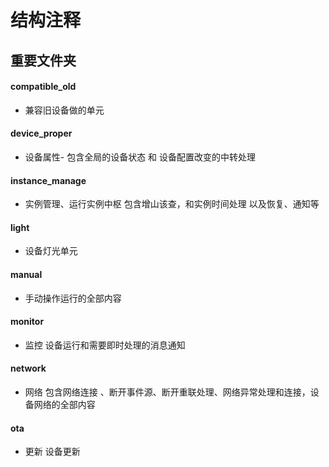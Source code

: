 





# 结构注释
















## 重要文件夹

####  compatible_old
- 兼容旧设备做的单元

####  device_proper
- 设备属性- 包含全局的设备状态   和  设备配置改变的中转处理 

####  instance_manage
- 实例管理、运行实例中枢 包含增山该查，和实例时间处理 以及恢复、通知等   

####  light
- 设备灯光单元   

####  manual
- 手动操作运行的全部内容   

####  monitor
- 监控 设备运行和需要即时处理的消息通知   

####  network
- 网络 包含网络连接 、断开事件源、断开重联处理、网络异常处理和连接，设备网络的全部内容   

####  ota
- 更新  设备更新

